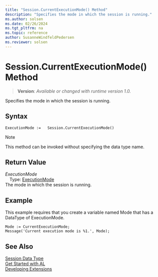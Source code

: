 ```yaml
---
title: "Session.CurrentExecutionMode() Method"
description: "Specifies the mode in which the session is running."
ms.author: solsen
ms.date: 02/26/2024
ms.tgt_pltfrm: na
ms.topic: reference
author: SusanneWindfeldPedersen
ms.reviewer: solsen
---
```

[//]: # (START>DO_NOT_EDIT)
[//]: # (IMPORTANT:Do not edit any of the content between here and the END>DO_NOT_EDIT.)
[//]: # (Any modifications should be made in the .xml files in the ModernDev repo.)
# Session.CurrentExecutionMode() Method
> **Version**: _Available or changed with runtime version 1.0._

Specifies the mode in which the session is running.


## Syntax
```AL
ExecutionMode :=   Session.CurrentExecutionMode()
```
> [!NOTE]
> This method can be invoked without specifying the data type name.

## Return Value
*ExecutionMode*  
&emsp;Type: [ExecutionMode](../executionmode/executionmode-option.md)  
The mode in which the session is running.


[//]: # (IMPORTANT: END>DO_NOT_EDIT)

## Example  
 This example requires that you create a variable named Mode that has a DataType of ExecutionMode.  

```al
Mode := CurrentExecutionMode;   
Message('Current execution mode is %1.', Mode); 
```

## See Also
[Session Data Type](session-data-type.md)  
[Get Started with AL](../../devenv-get-started.md)  
[Developing Extensions](../../devenv-dev-overview.md)